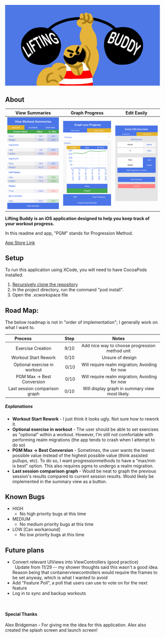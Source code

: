 
![BANNER](imgs/LiftingBuddyBanner.jpg)

## About

  View Summaries             |  Graph Progress              | Edit Easily
:---------------------------:|:----------------------------:|:----------------------------:
![Summary](imgs/Summary.jpg) | ![Graph](imgs/Graph.jpg)     | ![Edit](imgs/Edit.jpg)


<b>Lifting Buddy is an iOS application designed to help you keep track of your workout progress.</b>

In this readme and app, "PGM" stands for Progression Method.

[App Store Link](https://itunes.apple.com/us/app/lifting-buddy-workout-tracker/id1328144255?ls=1&mt=8)

## Setup

To run this application using XCode, you will need to have CocoaPods installed.

1. [Recursively clone the repository](https://stackoverflow.com/questions/3796927/how-to-git-clone-including-submodules)
1. In the project directory, run the command "pod install".
1. Open the .xcworkspace file

## Road Map:

The below roadmap is not in "order of implementation"; I generally work on what I want to.

  Process                    | Step | Notes
:---------------------------:|:----:|:-------------------------------------------------------:
Exercise Creation | 9/10 | Add nice way to choose progression method unit
Workout Start Rework | 0/10 | Unsure of design
Optional exercise in workout | 0/10 | Will require realm migration; Avoiding for now
PGM Max -> Best Conversion | 0/10 | Will require realm migration; Avoiding for now
Last session comparison graph | 0/10 | Will display graph in summary view most likely.

##### Explanations
* <b>Workout Start Rework</b> - I just think it looks ugly. Not sure how to rework it.
* <b>Optional exercise in workout</b> - The user should be able to set exercises as "optional" within a workout. However, I'm still not comfortable with performing realm migrations (the app tends to crash when I attempt to do so)
* <b>PGM Max -> Best Conversion</b> - Sometimes, the user wants the lowest possible value instead of the highest possible value (think assisted pullups, etc). To do so, I want progressionmethods to have a "max/min is best" option. This also requires pgms to undergo a realm migration.
* <b>Last session comparison graph</b> - Would be neat to graph the previous session's results compared to current session results. Would likely be implemented in the summary view as a button.

## Known Bugs
* HIGH
	* No high priority bugs at this time 
* MEDIUM
	* No medium priority bugs at this time
* LOW [Can workaround]
	* No low priority bugs at this time

## Future plans
* Convert relevant UIViews into ViewControllers (good practice)<br>
   Update from 11/29 -- my shower thoughts said this wasn't a good idea. Reason being that containerviewcontrollers would require the frames to be set anyway, which is what I wanted to avoid<br>
* Add "Feature Poll", a poll that users can use to vote on for the next feature<br>
* Log in to sync and backup workouts

   
#### Special Thanks
Alex Bridgeman - For giving me the idea for this application. Alex also created the splash screen and launch screen!
   

